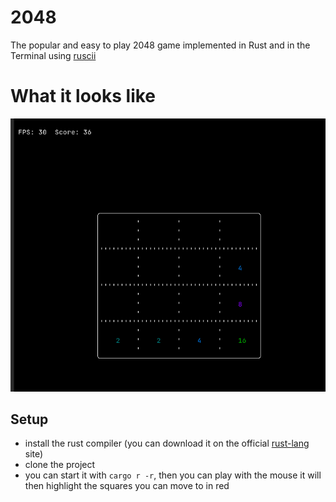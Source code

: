 # 2048
The popular and easy to play 2048 game implemented in Rust and in the Terminal using <a href="https://github.com/lemunozm/ruscii" target="_blank">ruscii<a/>

# What it looks like
<img src="/docs/img/cli-2048.png" />

## Setup
* install the rust compiler (you can download it on the official <a href="https://www.rust-lang.org/" traget="_blank">rust-lang<a/> site)
* clone the project
* you can start it with `cargo r -r`, then you can play with the mouse it will then highlight the squares you can move to in red
